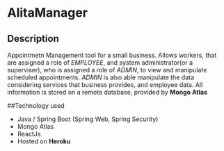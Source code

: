 # AlitaManager

## Description
Appointmetn Management tool for a small business.  Allows workers, that are assigned a role of _EMPLOYEE_, and system administrator(or a superviser), who is assigned a role of _ADMIN_, to view and manipulate scheduled appointments.  _ADMIN_ is also able manipulate the data considering services that business provides, and employee data.  All information is stored on a remote database, provided by __Mongo Atlas__

##Technology used
 - Java / Spring Boot (Spring Web, Spring Security)
 - Mongo Atlas
 - ReactJs
 - Hosted on __Heroku__
